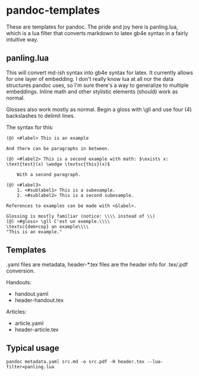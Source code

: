 # pandoc-templates

These are templates for pandoc. The pride and joy here is panling.lua, which is a lua filter that converts markdown to latex gb4e syntax in a fairly intuitive way.

## panling.lua

This will convert md-ish syntax into gb4e syntax for latex. It currently allows for one layer of embedding. I don't really know lua at all nor the data structures pandoc uses, so I'm sure there's a way to generalize to multiple embeddings. Inline math and other stylistic elements (should) work as normal.

Glosses also work mostly as normal. Begin a gloss with \gll and use four (4) backslashes to delimit lines.

The syntax for this:

    (@) <#label> This is an example

    And there can be paragraphs in between.

    (@) <#label2> This is a second example with math: $\exists x: \text{test}(x) \wedge \textsc{this}(x)$

        With a second paragraph.

    (@) <#label3>
        1. <#sublabel1> This is a subexample.
        2. <#sublabel2> This is a second subexample.

    References to examples can be made with <&label>.

    Glossing is mostly familiar (notice: \\\\ instead of \\)
    (@) <#gloss> \gll C'est un exemple.\\\\
    \textsc{dem+cop} an example\\\\
    "This is an example."

## Templates
.yaml files are metadata, header-\*.tex files are the header info for .tex/.pdf conversion.

Handouts:
+ handout.yaml
+ header-handout.tex

Articles:
+ article.yaml
+ header-article.tex

## Typical usage

    pandoc metadata.yaml src.md -o src.pdf -H header.tex --lua-filter=panling.lua
